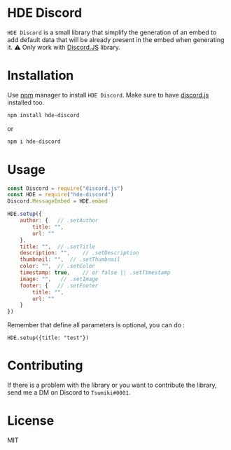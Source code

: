 # HDE Discord

`HDE Discord` is a small library that simplify the generation of an embed to add default data that will be already present in the embed when generating it.
⚠️ Only work with [Discord.JS](https://www.npmjs.com/package/discord.js) library.

# Installation

Use [npm](https://www.npmjs.com/) manager to install `HDE Discord`.
Make sure to have [discord.js](https://www.npmjs.com/package/discord.js) installed too.

```bash
npm install hde-discord
```
or
```bash
npm i hde-discord
```

# Usage

```js
const Discord = require("discord.js")
const HDE = require("hde-discord")
Discord.MessageEmbed = HDE.embed

HDE.setup({
    author: {   // .setAuthor
        title: "",
        url: ""
    },
    title: "",  // .setTitle
    description: "",    // .setDescription
    thumbnail: "",  // .setThumbnail
    color: "",  // .setColor
    timestamp: true,    // or false || .setTimestamp
    image: "",   // .setImage
    footer: {   // .setFooter 
        title: "",
        url: ""
    }
})
```

Remember that define all parameters is optional, you can do :
```
HDE.setup({title: "test"})
```

# Contributing

If there is a problem with the library or you want to contribute the library, send me a DM on Discord to `Tsumiki#0001`.

# License

MIT
